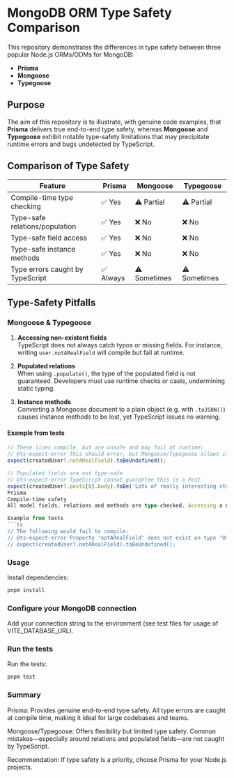 # MongoDB ORM Type Safety Comparison

This repository demonstrates the differences in type safety between three popular Node.js ORMs/ODMs for MongoDB:

- **Prisma**
- **Mongoose**
- **Typegoose**

## Purpose

The aim of this repository is to illustrate, with genuine code examples, that **Prisma** delivers true end-to-end type safety, whereas **Mongoose** and **Typegoose** exhibit notable type-safety limitations that may precipitate runtime errors and bugs undetected by TypeScript.

## Comparison of Type Safety

| Feature                          | Prisma    | Mongoose     | Typegoose    |
| -------------------------------- | --------- | ------------ | ------------ |
| Compile-time type checking       | ✅ Yes    | ⚠️ Partial   | ⚠️ Partial   |
| Type-safe relations/population   | ✅ Yes    | ❌ No        | ❌ No        |
| Type-safe field access           | ✅ Yes    | ❌ No        | ❌ No        |
| Type-safe instance methods       | ✅ Yes    | ❌ No        | ❌ No        |
| Type errors caught by TypeScript | ✅ Always | ⚠️ Sometimes | ⚠️ Sometimes |

## Type-Safety Pitfalls

### Mongoose & Typegoose

1. **Accessing non-existent fields**  
   TypeScript does not always catch typos or missing fields. For instance, writing `user.notARealField` will compile but fail at runtime.

2. **Populated relations**  
   When using `.populate()`, the type of the populated field is not guaranteed. Developers must use runtime checks or casts, undermining static typing.

3. **Instance methods**  
   Converting a Mongoose document to a plain object (e.g. with `.toJSON()`) causes instance methods to be lost, yet TypeScript issues no warning.

#### Example from tests

```ts
// These lines compile, but are unsafe and may fail at runtime:
// @ts-expect-error This should error, but Mongoose/Typegoose allows it
expect(createdUser?.notARealField).toBeUndefined();

// Populated fields are not type-safe
// @ts-expect-error TypeScript cannot guarantee this is a Post
expect(createdUser?.posts[0].body).toBe('Lots of really interesting stuff');
Prisma
Compile-time safety
All model fields, relations and methods are type-checked. Accessing a non-existent field or relation results in a compile-time error.

Example from tests
```ts
// The following would fail to compile:
// @ts-expect-error Property 'notARealField' does not exist on type 'User'
// expect(createdUser?.notARealField).toBeUndefined();
```

### Usage

Install dependencies:

```sh
pnpm install
```

### Configure your MongoDB connection

Add your connection string to the environment (see test files for usage of VITE_DATABASE_URL).

### Run the tests

Run the tests:

```sh
pnpm test
```

### Summary

Prisma: Provides genuine end-to-end type safety. All type errors are caught at compile time, making it ideal for large codebases and teams.

Mongoose/Typegoose: Offers flexibility but limited type safety. Common mistakes—especially around relations and populated fields—are not caught by TypeScript.

Recommendation: If type safety is a priority, choose Prisma for your Node.js projects.
